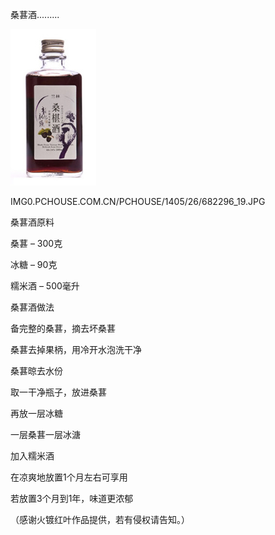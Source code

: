 桑葚酒.........



![桑葚酒](https://github.com/ywangnccu/ywang/blob/main/images/Blackberry_Wine.jpg)

IMG0.PCHOUSE.COM.CN/PCHOUSE/1405/26/682296_19.JPG


桑葚酒原料

桑葚 – 300克

冰糖 – 90克

糯米酒 – 500毫升

桑葚酒做法

备完整的桑葚，摘去坏桑葚

桑葚去掉果柄，用冷开水泡洗干净

桑葚晾去水份

取一干净瓶子，放进桑葚

再放一层冰糖

一层桑葚一层冰溏

加入糯米酒

在凉爽地放置1个月左右可享用

若放置3个月到1年，味道更浓郁


（感谢火镀红叶作品提供，若有侵权请告知。）

